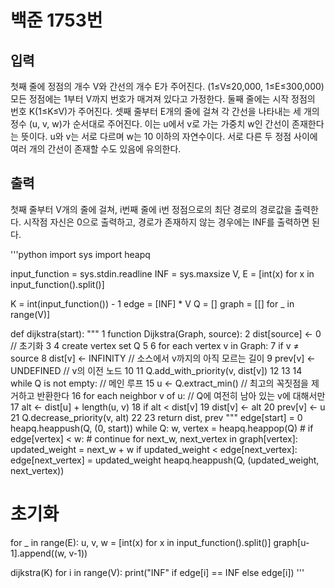 # 백준 1753번

입력
---
첫째 줄에 정점의 개수 V와 간선의 개수 E가 주어진다. (1≤V≤20,000, 1≤E≤300,000) 모든 정점에는 1부터 V까지 번호가 매겨져 있다고 가정한다. 둘째 줄에는 시작 정점의 번호 K(1≤K≤V)가 주어진다. 셋째 줄부터 E개의 줄에 걸쳐 각 간선을 나타내는 세 개의 정수 (u, v, w)가 순서대로 주어진다. 이는 u에서 v로 가는 가중치 w인 간선이 존재한다는 뜻이다. u와 v는 서로 다르며 w는 10 이하의 자연수이다. 서로 다른 두 정점 사이에 여러 개의 간선이 존재할 수도 있음에 유의한다.

출력
---
첫째 줄부터 V개의 줄에 걸쳐, i번째 줄에 i번 정점으로의 최단 경로의 경로값을 출력한다. 시작점 자신은 0으로 출력하고, 경로가 존재하지 않는 경우에는 INF를 출력하면 된다.

'''python
import sys
import heapq


input_function = sys.stdin.readline
INF = sys.maxsize
V, E = [int(x) for x in input_function().split()]

K = int(input_function()) - 1
edge = [INF] * V
Q = []
graph = [[] for _ in range(V)]


def dijkstra(start):
    """
    1  function Dijkstra(Graph, source):
    2      dist[source] ← 0                                    // 초기화
    3
    4      create vertex set Q
    5
    6      for each vertex v in Graph:
    7          if v ≠ source
    8              dist[v] ← INFINITY                          // 소스에서 v까지의 아직 모르는 길이
    9          prev[v] ← UNDEFINED                             // v의 이전 노드
    10
    11         Q.add_with_priority(v, dist[v])
    12
    13
    14     while Q is not empty:                          // 메인 루프
    15         u ← Q.extract_min()                         // 최고의 꼭짓점을 제거하고 반환한다
    16         for each neighbor v of u:              // Q에 여전히 남아 있는 v에 대해서만
    17             alt ← dist[u] + length(u, v)
    18             if alt < dist[v]
    19                 dist[v] ← alt
    20                 prev[v] ← u
    21                 Q.decrease_priority(v, alt)
    22
    23     return dist, prev
    """
    edge[start] = 0
    heapq.heappush(Q, (0, start))
    while Q:
        w, vertex = heapq.heappop(Q)
        # if edge[vertex] < w:
        #     continue
        for next_w, next_vertex in graph[vertex]:
            updated_weight = next_w + w
            if updated_weight < edge[next_vertex]:
                edge[next_vertex] = updated_weight
                heapq.heappush(Q, (updated_weight, next_vertex))


# 초기화
for _ in range(E):
    u, v, w = [int(x) for x in input_function().split()]
    graph[u-1].append((w, v-1))

dijkstra(K)
for i in range(V):
    print("INF" if edge[i] == INF else edge[i])
'''

